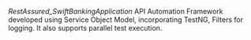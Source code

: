 *RestAssured_SwiftBankingApplication*
API Automation Framework developed using Service Object Model, incorporating TestNG, Filters for logging. It also supports parallel test execution.
